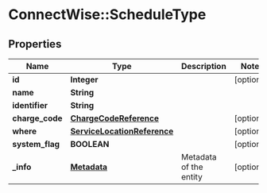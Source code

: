 # ConnectWise::ScheduleType

## Properties
Name | Type | Description | Notes
------------ | ------------- | ------------- | -------------
**id** | **Integer** |  | [optional] 
**name** | **String** |  | 
**identifier** | **String** |  | 
**charge_code** | [**ChargeCodeReference**](ChargeCodeReference.md) |  | [optional] 
**where** | [**ServiceLocationReference**](ServiceLocationReference.md) |  | [optional] 
**system_flag** | **BOOLEAN** |  | [optional] 
**_info** | [**Metadata**](Metadata.md) | Metadata of the entity | [optional] 


